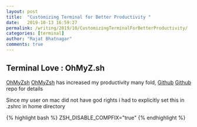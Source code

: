 ```yaml
---
layout: post
title:  "Customizing Terminal for Better Productivity "
date:   2019-10-13 16:59:27
permalink: /writing/2019/10/CustomizingTerminalForBetterProductivity/
categories: [terminal]
author: "Rajat Bhatnagar"
comments: true
---
```


Terminal Love : OhMyZ.sh
-------------

[OhMyZsh] [OhMyZsh] has increased my productivity many fold, [Github] [Github] repo for details 

[OhMyZsh]: https://ohmyz.sh

[Github]: https://github.com/robbyrussell/oh-my-zsh

Since my user on mac did not have god rights i had to explicitly set this in .zshrc in home directory 

{% highlight bash %}
ZSH_DISABLE_COMPFIX="true"
{% endhighlight %}






































































































































































































































































































































































































